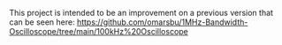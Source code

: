 This project is intended to be an improvement on a previous version that can be seen here: https://github.com/omarsbu/1MHz-Bandwidth-Oscilloscope/tree/main/100kHz%20Oscilloscope

